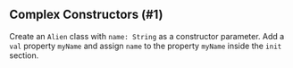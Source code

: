 ## Complex Constructors (#1)

Create an `Alien` class with `name: String` as a constructor parameter. Add a
`val` property `myName` and assign `name` to the property `myName` inside the
`init` section.
